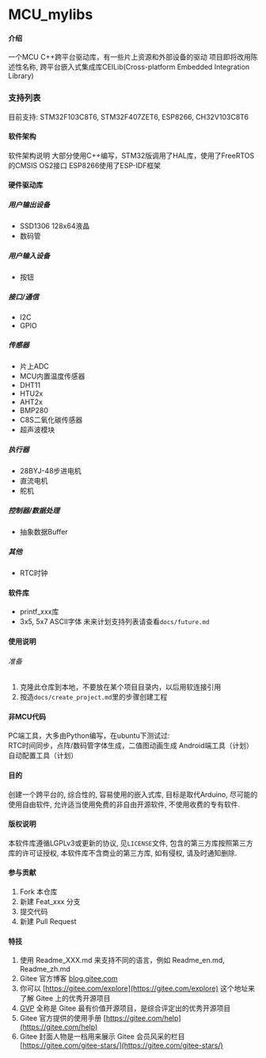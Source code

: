 # MCU_mylibs

#### 介绍
一个MCU C++跨平台驱动库，有一些片上资源和外部设备的驱动
项目即将改用陈述性名称, 跨平台嵌入式集成库CEILib(Cross-platform Embedded Integration Library)

### 支持列表
目前支持: STM32F103C8T6, STM32F407ZET6, ESP8266, CH32V103C8T6


#### 软件架构
软件架构说明
大部分使用C++编写，STM32版调用了HAL库，使用了FreeRTOS的CMSIS OS2接口
ESP8266使用了ESP-IDF框架


#### 硬件驱动库
##### 用户输出设备
- SSD1306 128x64液晶
- 数码管
##### 用户输入设备
- 按钮
##### 接口/通信
- I2C
- GPIO
##### 传感器
- 片上ADC
- MCU内置温度传感器
- DHT11
- HTU2x
- AHT2x
- BMP280
- C8S二氧化碳传感器
- 超声波模块
##### 执行器
- 28BYJ-48步进电机
- 直流电机
- 舵机
##### 控制器/数据处理
- 抽象数据Buffer
##### 其他
- RTC时钟


#### 软件库
- printf_xxx库
- 3x5, 5x7 ASCII字体
未来计划支持列表请查看`docs/future.md`


#### 使用说明
###### 准备
1.  克隆此仓库到本地，不要放在某个项目目录内，以后用软连接引用
2.  按造`docs/create_project.md`里的步骤创建工程

#### 非MCU代码
PC端工具，大多由Python编写，在ubuntu下测试过:  
    RTC时间同步，点阵/数码管字体生成，二值图动画生成
Android端工具（计划）  
自动配置工具（计划）  

#### 目的
创建一个跨平台的, 综合性的, 容易使用的嵌入式库, 目标是取代Arduino,
尽可能的使用自由软件, 允许适当使用免费的非自由开源软件, 不使用收费的专有软件.

#### 版权说明
本软件库遵循LGPLv3或更新的协议, 见`LICENSE`文件,
包含的第三方库按照第三方库的许可证授权,
本软件库不含商业的第三方库, 如有侵权, 请及时通知删除.


#### 参与贡献

1.  Fork 本仓库
2.  新建 Feat_xxx 分支
3.  提交代码
4.  新建 Pull Request


#### 特技

1.  使用 Readme\_XXX.md 来支持不同的语言，例如 Readme\_en.md, Readme\_zh.md
2.  Gitee 官方博客 [blog.gitee.com](https://blog.gitee.com)
3.  你可以 [https://gitee.com/explore](https://gitee.com/explore) 这个地址来了解 Gitee 上的优秀开源项目
4.  [GVP](https://gitee.com/gvp) 全称是 Gitee 最有价值开源项目，是综合评定出的优秀开源项目
5.  Gitee 官方提供的使用手册 [https://gitee.com/help](https://gitee.com/help)
6.  Gitee 封面人物是一档用来展示 Gitee 会员风采的栏目 [https://gitee.com/gitee-stars/](https://gitee.com/gitee-stars/)
